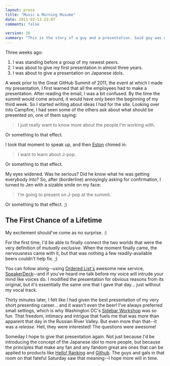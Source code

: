 ```yaml
---
layout: prose
title: "Music & Morning Musume"
date: 2011-02-13 23:07
comments: false

version: 26
summary: "This is the story of a guy and a presentation. Said guy was given the chance to present about Japanese idols, Morning Musume and Hello! Ranking for the first time and he took full advantage of said chance. It was the first, the best and hopefully not the last chance he gets to present on the subject."
---
```


Three weeks ago:

1. I was standing before a group of my newest peers.
2. I was about to give my first presentation in almost three years.
3. I was about to give a presentation on Japanese idols.

A week prior to the Great GitHub Summit of 2011, the event at which I made my presentation, I first learned that all the employees had to make a presentation. After reading the email, I was a bit confused. By the time the summit would come around, it would have only been the beginning of my third week. So I started writing about ideas I had for the site. Looking over into Campfire, I had seen some of the others ask about what should be presented on, one of them saying:

> I just really want to know more about the people I'm working with.

Or something to that effect.

I took that moment to speak up, and then [Eston][1] chimed in:

> I want to learn about J-pop.

Or something to that effect.

My eyes widened. Was he serious? Did he know what he was getting everybody into? So, after (borderline) annoyingly asking for confirmation, I turned to Jen with a sizable smile on my face:

> I'm going to present on J-pop at the summit.

Or something to that effect. ;)

## The First Chance of a Lifetime

My excitement should've come as no surprise. :)

For the first time, I'd be able to finally connect the two worlds that were the very definition of *mutually exclusive*. When the moment finally came, the nervousness came with it, but that was nothing a few readily-available beers couldn't help fix. ;)

You can follow along--using [Ordered List's][2] awesome new service, [SpeakerDeck][3]--and if you've heard me talk before my voice will intrude your mind like voices do. I modified the presentation for obvious reasons from its original, but it's essentially the same one that I gave that day... just without my vocal track.

<script src="http://speakerdeck.com/embed/4d58ce975753086fb100003e.js?size=preview"></script>

Thirty minutes later, I felt like I had given the best presentation of my very short presenting career... and it wasn't even the beer! I've always preferred small settings, which is why Washington DC's [Sidebar Workshop][4] was so fun. That freedom, intimacy and intrigue that fuels me that was more than apparent that day in the Russian River Valley. But even more than that--it was a *release*. Hell, they were interested! The questions were awesome!

Someday I hope to give that presentation again. Not just because I'd be introducing the concept of the Japanese idol to more people, but because the principles that make any fan and any fandom great are ones that can be applied to products like [Hello! Ranking][5] and [Github][6]. The guys and gals in that room on that fateful Saturday saw that meaning--I hope more will in time.

[1]: http://github.com/eston/
[2]: http://orderedlist.com/
[3]: http://speakerdeck.com/
[4]: http://sidebarworkshops.com/
[5]: http://hello-ranking.com/
[6]: http://github.com/
